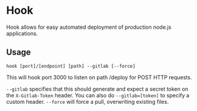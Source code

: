 # Hook

Hook allows for easy automated deployment of production node.js applications.

## Usage

`hook [port]/[endpoint] [path] --gitlab [--force]`

This will hook port 3000 to listen on path /deploy for POST HTTP requests.

`--gitlab` specifies that this should generate and expect a secret token on the `X-Gitlab-Token` header. You can also do `--gitlab=[token]` to specify a custom header.
`--force` will force a pull, overwriting existing files.